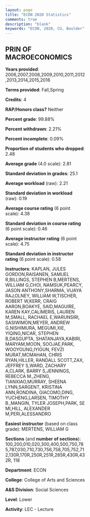 ```yaml
---
layout: page
title: "ECON 2020 Statistics"
comments: true
description: "blank"
keywords: "ECON, 2020, CU, Boulder"
--- 
```

<head>
<script src="https://ajax.googleapis.com/ajax/libs/jquery/2.1.3/jquery.min.js"></script>
<script src="https://dl.dropboxusercontent.com/s/pc42nxpaw1ea4o9/highcharts.js?dl=0"></script>
<!-- <script src="../assets/js/highcharts.js"></script> -->
<style type="text/css">@font-face {
	font-family: "Bebas Neue";
	src: url(https://www.filehosting.org/file/details/544349/BebasNeue%20Regular.otf) format("opentype");
	}
	h1.Bebas { 
		font-family: "Bebas Neue", Verdana, Tahoma;
	}
</style>
</head>
<body>
	<div id="container" style="float: right; width: 45%; height: 88%; margin-left: 2.5%; margin-right: 2.5%;"></div>
	<script language="JavaScript">
		$(document).ready(function() {
		var chart = {type: 'column'};
		var title = {text: 'Grade Distribution'};
		var xAxis = {categories: ['A','B','C','D','F'],crosshair: true};
		var yAxis = {min: 0,title: {text: 'Percentage'}};
		var tooltip = {headerFormat: '<center><b><span style="font-size:20px">{point.key}</span></b></center>',
		               pointFormat: '<td style="padding:0"><b>{point.y:.1f}%</b></td>',
		               footerFormat: '</table>',shared: true,useHTML: true};
		var plotOptions = {column: {pointPadding: 0.0,borderWidth: 0}};  
		var credits = {enabled: false};var series= [{name: 'Percent',data: [22.98,42.8,26.07,5.7,2.45,]}];
		var json = {};
		json.chart = chart;
		json.title = title;
		json.tooltip = tooltip;
		json.xAxis = xAxis;
		json.yAxis = yAxis;  
		json.series = series;
		json.plotOptions = plotOptions;  
		json.credits = credits;
		$('#container').highcharts(json);
	});
	</script>
</body>
			   
## PRIN OF MACROECONOMICS

**Years provided**: 2006,2007,2008,2009,2010,2011,2012,2013,2014,2015,2016

**Terms provided**: Fall,Spring

**Credits**: 4

**RAP/Honors class?** Neither

**Percent grade**: 99.88%

**Percent withdrawn**: 2.21%

**Percent incomplete**: 0.09%

**Proportion of students who dropped**: 2.48

**Average grade** (4.0 scale): 2.81

**Standard deviation in grades**: 25.1

**Average workload** (raw): 2.21

**Standard deviation in workload** (raw): 0.19

**Average course rating** (6 point scale): 4.38

**Standard deviation in course rating** (6 point scale): 0.46

**Average instructor rating** (6 point scale): 4.75

**Standard deviation in instructor rating** (6 point scale): 0.58

**Instructors**: KAPLAN, JULES GORDON,RAISANEN, SAMUEL R,BILLINGS, STEPHEN B,MERTENS, WILLIAM G,CHOI, NAMSUK,PEARCY, JASON ANTHONY,SHARMA, VIJAYA RAJ,OLNEY, WILLIAM W,TISCHER, ROBERT W,KERR, CRAIG AARON,BOAKYE, SAID,MAGUIRE, KAREN KAY,CALIMERIS, LAUREN M,SMALL, RACHAEL E,WARUNSIRI, SASIWIMON,MEYER, ANDREW G,NISHIMURA, MEGUMI,XIE, YIQING,NICAR, STEPHEN B,DASGUPTA, SHATANJAYA,KABIRI, MARYAM,MOON, SOOJAE,PARK, WOOYOUNG,IYIGUN, FEVZI MURAT,MCMAHAN, CHRIS RYAN,HILLER, RANDALL SCOTT,ZAX, JEFFREY S,WARD, ZACHARY A,CLARK, BARRY S,JENNINGS, REBECCA M.,ZHENG, TIANXIAO,MURRAY, SHEENA LYNN,SARGENT, KRISTINA ANN,RONDINA, GIACOMO,DING, YUCHENG,LARSEN, TIMOTHY B.,MANGIN, TYLER JOSEPH,PARK, SE MI,HILL, ALEXANDER M,PERI,ALESSANDRO

**Easiest instructor** (based on class grade): MERTENS, WILLIAM G

**Sections** (and **number of sections**): 100,200,010,020,300,400,500,750,785,787,030,710,730,756,758,705,752,712,130R,170R,250R,251R,285R,430R,432R, 118

**Department**: ECON

**College**: College of Arts and Sciences

**A&S Division**: Social Sciences

**Level**: Lower

**Activity**: LEC - Lecture